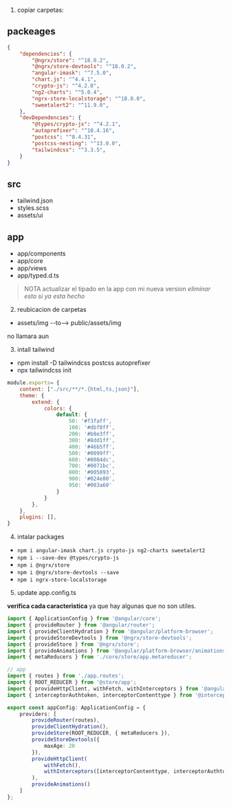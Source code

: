 1. copiar carpetas:

## packeages

```json
{
    "dependencies": {
        "@ngrx/store": "^18.0.2",
        "@ngrx/store-devtools": "^18.0.2",
        "angular-imask": "^7.5.0",
        "chart.js": "^4.4.1",
        "crypto-js": "^4.2.0",
        "ng2-charts": "^5.0.4",
        "ngrx-store-localstorage": "^18.0.0",
        "sweetalert2": "^11.9.0",
    },
    "devDependencies": {
        "@types/crypto-js": "^4.2.1",
        "autoprefixer": "^10.4.16",
        "postcss": "^8.4.31",
        "postcss-nesting": "^13.0.0",
        "tailwindcss": "^3.3.5",
    }
}
```

## src

- tailwind.json
- styles.scss
- assets/ui

## app

- app/components
- app/core
- app/views
- app/typed.d.ts


> NOTA
> actualizar el tipado en la app con mi nueva version
> _eliminar esto si ya esta hecho_

2. reubicacion de carpetas

- assets/img --to--> public/assets/img

no llamara aun

3. intall tailwind

- npm install -D tailwindcss postcss autoprefixer
- npx tailwindcss init

```js
module.exports= {
    content: ["./src/**/*.{html,ts,json}"],
    theme: {
        extend: {
            colors: {
                default: {
                    50: '#f3faff',
                    100: '#dbf0ff',
                    200: '#b8e3ff',
                    300: '#8dd1ff',
                    400: '#46b5ff',
                    500: '#0099ff',
                    600: '#0084dc',
                    700: '#0071bc',
                    800: '#005893',
                    900: '#024e80',
                    950: '#003a60'
                }
            }
        },
    },
    plugins: [],
}
```

4. intalar packages

- `npm i angular-imask chart.js crypto-js ng2-charts sweetalert2`
- `npm i --save-dev @types/crypto-js`
- `npm i @ngrx/store`
- `npm i @ngrx/store-devtools --save`
- `npm i ngrx-store-localstorage`

5. update app.config.ts

__verifica cada caracteristica__ ya que hay algunas que no son utiles.

```ts
import { ApplicationConfig } from '@angular/core';
import { provideRouter } from '@angular/router';
import { provideClientHydration } from '@angular/platform-browser';
import { provideStoreDevtools } from '@ngrx/store-devtools';
import { provideStore } from '@ngrx/store';
import { provideAnimations } from '@angular/platform-browser/animations';
import { metaReducers } from './core/store/app.metareducer';

// app
import { routes } from './app.routes';
import { ROOT_REDUCER } from '@store/app';
import { provideHttpClient, withFetch, withInterceptors } from '@angular/common/http';
import { interceptorAuthtoken, interceptorContenttype } from '@interceptors/index';

export const appConfig: ApplicationConfig = {
    providers: [
        provideRouter(routes),
        provideClientHydration(),
        provideStore(ROOT_REDUCER, { metaReducers }),
        provideStoreDevtools({
            maxAge: 20
        }),
        provideHttpClient(
            withFetch(),
            withInterceptors([interceptorContenttype, interceptorAuthtoken])
        ),
        provideAnimations()
    ]
};

```

